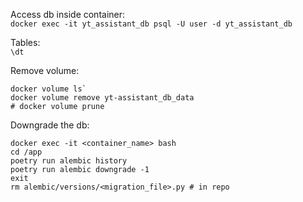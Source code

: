 Access db inside container:  
`docker exec -it yt_assistant_db psql -U user -d yt_assistant_db`

Tables:  
`\dt`

Remove volume:

```
docker volume ls`
docker volume remove yt-assistant_db_data
# docker volume prune
```

Downgrade the db:

```
docker exec -it <container_name> bash
cd /app
poetry run alembic history
poetry run alembic downgrade -1
exit
rm alembic/versions/<migration_file>.py # in repo
```

